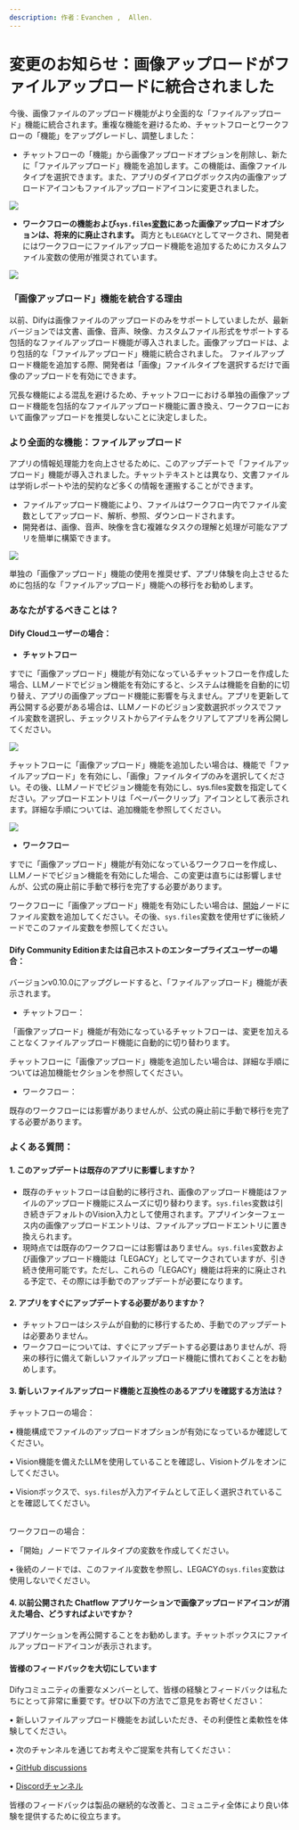```yaml
---
description: 作者：Evanchen ,  Allen.
---
```


# 変更のお知らせ：画像アップロードがファイルアップロードに統合されました

今後、画像ファイルのアップロード機能がより全面的な「ファイルアップロード」機能に統合されます。重複な機能を避けるため、チャットフローとワークフローの「機能」をアップグレードし、調整しました：

* チャットフローの「機能」から画像アップロードオプションを削除し、新たに「ファイルアップロード」機能を追加します。この機能は、画像ファイルタイプを選択できます。また、アプリのダイアログボックス内の画像アップロードアイコンもファイルアップロードアイコンに変更されました。

![](https://assets-docs.dify.ai/dify-enterprise-mintlify/jp/guides/workflow/90c0e2d9ac9c16b493bb4793b90df548.png)

* **ワークフローの機能および`sys.files`[変数](./variables.md)にあった画像アップロードオプションは、将来的に廃止されます。** 両方とも`LEGACY`としてマークされ、開発者にはワークフローにファイルアップロード機能を追加するためにカスタムファイル変数の使用が推奨されています。

![](https://assets-docs.dify.ai/dify-enterprise-mintlify/jp/guides/workflow/befa0580cd0b7ab312c2fe85f6fc2ac7.png)

### 「画像アップロード」機能を統合する理由

以前、Difyは画像ファイルのアップロードのみをサポートしていましたが、最新バージョンでは文書、画像、音声、映像、カスタムファイル形式をサポートする包括的なファイルアップロード機能が導入されました。画像アップロードは、より包括的な「ファイルアップロード」機能に統合されました。 ファイルアップロード機能を追加する際、開発者は「画像」ファイルタイプを選択するだけで画像のアップロードを有効にできます。

冗長な機能による混乱を避けるため、チャットフローにおける単独の画像アップロード機能を包括的なファイルアップロード機能に置き換え、ワークフローにおいて画像アップロードを推奨しないことに決定しました。

### より全面的な機能：ファイルアップロード

アプリの情報処理能力を向上させるために、このアップデートで「ファイルアップロード」機能が導入されました。チャットテキストとは異なり、文書ファイルは学術レポートや法的契約など多くの情報を運搬することができます。

* ファイルアップロード機能により、ファイルはワークフロー内でファイル変数としてアップロード、解析、参照、ダウンロードされます。
* 開発者は、画像、音声、映像を含む複雑なタスクの理解と処理が可能なアプリを簡単に構築できます。

![](https://assets-docs.dify.ai/dify-enterprise-mintlify/jp/guides/workflow/f137939601f9d95112e27ad27cb2aa3a.png)

単独の「画像アップロード」機能の使用を推奨せず、アプリ体験を向上させるために包括的な「ファイルアップロード」機能への移行をお勧めします。

### あなたがするべきことは？

#### Dify Cloudユーザーの場合：

* **チャットフロー**

すでに「画像アップロード」機能が有効になっているチャットフローを作成した場合、LLMノードでビジョン機能を有効にすると、システムは機能を自動的に切り替え、アプリの画像アップロード機能に影響を与えません。アプリを更新して再公開する必要がある場合は、LLMノードのビジョン変数選択ボックスでファイル変数を選択し、チェックリストからアイテムをクリアしてアプリを再公開してください。

![](https://assets-docs.dify.ai/dify-enterprise-mintlify/jp/guides/workflow/93f533be37a1f936879379fcaabc2b45.png)

チャットフローに「画像アップロード」機能を追加したい場合は、機能で「ファイルアップロード」を有効にし、「画像」ファイルタイプのみを選択してください。その後、LLMノードでビジョン機能を有効にし、sys.files変数を指定してください。アップロードエントリは「ペーパークリップ」アイコンとして表示されます。詳細な手順については、追加機能を参照してください。

![](https://assets-docs.dify.ai/dify-enterprise-mintlify/jp/guides/workflow/e64569e7d240bf453308e86ec0573178.png)

* **ワークフロー**

すでに「画像アップロード」機能が有効になっているワークフローを作成し、LLMノードでビジョン機能を有効にした場合、この変更は直ちには影響しませんが、公式の廃止前に手動で移行を完了する必要があります。

ワークフローに「画像アップロード」機能を有効にしたい場合は、[開始](./node/start.md)ノードにファイル変数を追加してください。その後、`sys.files`変数を使用せずに後続ノードでこのファイル変数を参照してください。

#### Dify Community Editionまたは自己ホストのエンタープライズユーザーの場合：

バージョンv0.10.0にアップグレードすると、「ファイルアップロード」機能が表示されます。

* チャットフロー：

「画像アップロード」機能が有効になっているチャットフローは、変更を加えることなくファイルアップロード機能に自動的に切り替わります。

チャットフローに「画像アップロード」機能を追加したい場合は、詳細な手順については追加機能セクションを参照してください。

* ワークフロー：

既存のワークフローには影響がありませんが、公式の廃止前に手動で移行を完了する必要があります。

### よくある質問：

#### 1. このアップデートは既存のアプリに影響しますか？

* 既存のチャットフローは自動的に移行され、画像のアップロード機能はファイルのアップロード機能にスムーズに切り替わります。`sys.files`変数は引き続きデフォルトのVision入力として使用されます。アプリインターフェース内の画像アップロードエントリは、ファイルアップロードエントリに置き換えられます。
* 現時点では既存のワークフローには影響はありません。`sys.files`変数および画像アップロード機能は「LEGACY」としてマークされていますが、引き続き使用可能です。ただし、これらの「LEGACY」機能は将来的に廃止される予定で、その際には手動でのアップデートが必要になります。

#### 2. アプリをすぐにアップデートする必要がありますか？

* チャットフローはシステムが自動的に移行するため、手動でのアップデートは必要ありません。
* ワークフローについては、すぐにアップデートする必要はありませんが、将来の移行に備えて新しいファイルアップロード機能に慣れておくことをお勧めします。

#### 3. 新しいファイルアップロード機能と互換性のあるアプリを確認する方法は？

チャットフローの場合：

• 機能構成でファイルのアップロードオプションが有効になっているか確認してください。

• Vision機能を備えたLLMを使用していることを確認し、Visionトグルをオンにしてください。

• Visionボックスで、`sys.files`が入力アイテムとして正しく選択されていることを確認してください。

\
ワークフローの場合：

• 「開始」ノードでファイルタイプの変数を作成してください。

• 後続のノードでは、このファイル変数を参照し、LEGACYの`sys.files`変数は使用しないでください。

#### 4. 以前公開された Chatflow アプリケーションで画像アップロードアイコンが消えた場合、どうすればよいですか？

アプリケーションを再公開することをお勧めします。チャットボックスにファイルアップロードアイコンが表示されます。

#### 皆様のフィードバックを大切にしています

Difyコミュニティの重要なメンバーとして、皆様の経験とフィードバックは私たちにとって非常に重要です。ぜひ以下の方法でご意見をお寄せください：

• 新しいファイルアップロード機能をお試しいただき、その利便性と柔軟性を体験してください。

• 次のチャンネルを通じてお考えやご提案を共有してください：

• [GitHub discussions](https://github.com/langgenius/dify)

• [Discordチャンネル](https://discord.gg/X8r5WgWzJV)

皆様のフィードバックは製品の継続的な改善と、コミュニティ全体により良い体験を提供するために役立ちます。